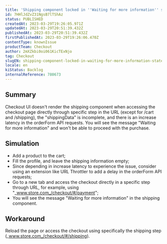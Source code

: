 ```yaml
---
title: 'Shipping component locked in ''Waiting for more information'' state'
id: 7HHlJdZvZ31NgsB7lTShAz
status: PUBLISHED
createdAt: 2023-03-29T19:26:05.971Z
updatedAt: 2023-03-29T20:51:39.432Z
publishedAt: 2023-03-29T20:51:39.432Z
firstPublishedAt: 2023-03-29T19:26:06.470Z
contentType: knownIssue
productTeam: Checkout
author: 2mXZkbi0oi061KicTExNjo
tag: Checkout
slugEN: shipping-component-locked-in-waiting-for-more-information-state
locale: en
kiStatus: Backlog
internalReference: 780673
---
```


## Summary


Checkout UI doesn't render the shipping component when accessing the checkout page directly through specific step in the URL (except for /cart and /shipping), the "shippingData" is incomplete, and there is an increase latency in the orderForm API requests. You will see the message "Waiting for more information" and won't be able to proceed with the purchase.


##

## Simulation



- Add a product to the cart;
- Fill the profile, and leave the shipping information empty;
- Since depending in increase latency to experience the issue, consider using an extension like URL Throttler to add a delay in the orderForm API requests;
- Go to a new tab and access the checkout directly in a specific step through URL, for example, using "_www.store.com_/checkout/#/payment";
- You will see the message "Waiting for more information" in the shipping component.


##

## Workaround


Reload the page or access the checkout using specifically the shipping step (_www.store.com_/checkout/#/shipping).




